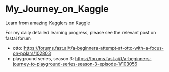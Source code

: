 # My_Journey_on_Kaggle
Learn from amazing Kagglers on Kaggle

For my daily detailed learning progress, please see the relevant post on fastai forum
- otto: https://forums.fast.ai/t/a-beginners-attempt-at-otto-with-a-focus-on-polars/102803 
- playground series, season 3: https://forums.fast.ai/t/a-beginners-journey-to-playground-series-season-3-episode-1/103056
